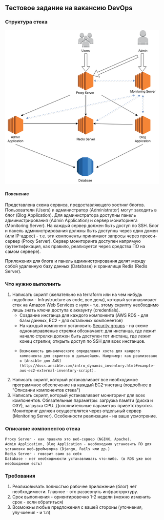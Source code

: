 Тестовое задание на вакансию DevOps
----------------------------------

### Структура стека
![stack](/picture.png)

#### Пояснение
Представлена схема сервиса, предоставляющего хостинг блогов.
Пользователи (Users)  и администратор (Administrator) могут заходить в блог (Blog Application). Для администратора доступны панель администрирования (Admin Application) и сервер мониторинга (Monitoring Server). На каждый сервер должен быть доступ по SSH. Блог и панель администрирования должны быть доступны через один домен (или IP-адрес) - т.е. эти компоненты принимают запросы через прокси-сервер (Proxy Server). Сервер мониторинга доступен напрямую (аутентификация, как правило, реализуется через средства ПО на самом сервере).

Приложения для блога и панель администрирования делят между собой удаленную базу данных (Database) и хранилище Redis (Redis Server).

### Что нужно выполнить
1.   Написать скрипт (желательно на terraform или на чем нибудь подобном - Infrastructure as code, все дела), который устанавливает стек на Amazon Web Services с нуля - т.е. этому скрипту необходимо лишь знать ключи доступа к аккаунту (credentials).
      -  Создание инстанца для каждого компонента (AWS RDS - для базы данных, EC2 - для остальных компонентов)
      -    На каждый компонент установить [Security groups](https://docs.aws.amazon.com/AWSEC2/latest/UserGuide/using-network-security.html) - на схеме однонаправленые стрелки обозначают: для инстанца, где лежит начало стрелки должен быть доступен тот инстанц, где лежит конец стрелки; открыть доступ по SSH для всех инстанцов.
      -     Возможность динамического определения хоста для каждого компонента для скриптов в дальнейшем. Например: как реализовано в [Ansible для AWS](http://docs.ansible.com/intro_dynamic_inventory.html#example-aws-ec2-external-inventory-script).
2.  Написать скрипт, который устанавливает все необходимое программное обеспечение на каждый EC2-инстанц (подробнее в "Описании компонентов стека")
3.  Написать скрипт, который устанавливает мониторинг для всех компонентов. Обязательные параметры: загрузка памяти (диска и ОЗУ), загрузка CPU. Дополнительные параметры приветствуются. Мониторинг должен осуществлятся через отдельный сервер (Monitoring Server). Особенности реализации - на ваше усмотрение.


### Описание компонентов стека
    Proxy Server - как правило это веб-сервер (NGINX, Apache).
    Admin Application, Blog Application - необоходимо установить ПО для установки веб-фреймворка (Django, Rails или др.)
    Redis Server - говорит само за себя
    Database - нет необходимости устанавливать что-либо. (в RDS уже все необходимое есть)

### Требования
1.  Реализовывать полностью рабочее приложение (блог) нет необходимости. Главное - это развернуть инфраструктуру.
2.  Срок выполнения - ориентировочно 1-2 недели (можно изменить срок - если обратиться)
3.  Возможны любые предложения с вашей стороны (уточнения, улучшения - и т.п)






